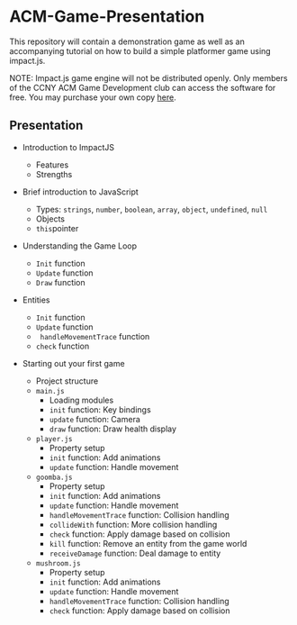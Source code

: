 ACM-Game-Presentation
=====================

This repository will contain a demonstration game as well as an accompanying tutorial on how to build a simple
platformer game using impact.js. 

NOTE: Impact.js game engine will not be distributed openly. Only members of the CCNY ACM Game Development club can 
access the software for free. You may purchase your own copy [here](http://impactjs.com/).

Presentation 
-----------------
* Introduction to ImpactJS
    * Features 
    * Strengths 

* Brief introduction to JavaScript
    * Types: `strings`, `number`, `boolean`, `array`, `object`, `undefined`, `null`
    * Objects
    * `this`pointer

* Understanding the Game Loop
    * `Init` function
    * `Update` function
    * `Draw` function
    
* Entities
    * `Init` function
    * `Update` function
    * ` handleMovementTrace` function
    * `check` function
 
* Starting out your first game
    * Project structure
    * `main.js`
        * Loading modules
        * `init` function: Key bindings
        * `update` function: Camera
        * `draw` function: Draw health display
    * `player.js`
        * Property setup
        * `init` function: Add animations
        * `update` function: Handle movement
    * `goomba.js`
        * Property setup
        * `init` function: Add animations
        * `update` function: Handle movement
        * `handleMovementTrace` function: Collision handling
        * `collideWith` function: More collision handling
        * `check` function: Apply damage based on collision
        * `kill` function: Remove an entity from the game world
        * `receiveDamage` function: Deal damage to entity
    * `mushroom.js`
        * Property setup
        * `init` function: Add animations
        * `update` function: Handle movement
        * `handleMovementTrace` function: Collision handling
        * `check` function: Apply damage based on collision

